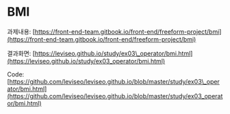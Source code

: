 # BMI

과제내용: [https://front-end-team.gitbook.io/front-end/freeform-project/bmi](https://front-end-team.gitbook.io/front-end/freeform-project/bmi)

결과화면: [https://leviseo.github.io/study/ex03\_operator/bmi.html](https://leviseo.github.io/study/ex03_operator/bmi.html)

Code: [https://github.com/leviseo/leviseo.github.io/blob/master/study/ex03\_operator/bmi.html](https://github.com/leviseo/leviseo.github.io/blob/master/study/ex03_operator/bmi.html)


